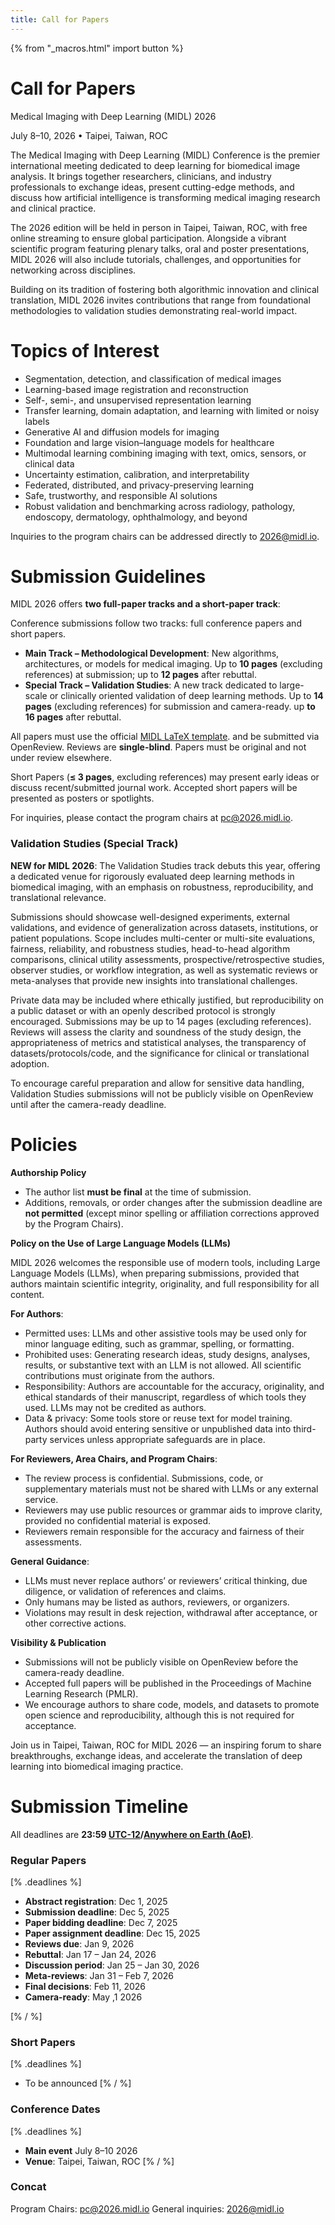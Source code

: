 ```yaml
---
title: Call for Papers
---
```


{% from "_macros.html" import button %}

# Call for Papers

Medical Imaging with Deep Learning (MIDL) 2026

July 8–10, 2026 • Taipei, Taiwan, ROC

The Medical Imaging with Deep Learning (MIDL) Conference is the premier international meeting dedicated to deep learning for biomedical image analysis. It brings together researchers, clinicians, and industry professionals to exchange ideas, present cutting-edge methods, and discuss how artificial intelligence is transforming medical imaging research and clinical practice.

The 2026 edition will be held in person in Taipei, Taiwan, ROC, with free online streaming to ensure global participation. Alongside a vibrant scientific program featuring plenary talks, oral and poster presentations, MIDL 2026 will also include tutorials, challenges, and opportunities for networking across disciplines.

Building on its tradition of fostering both algorithmic innovation and clinical translation, MIDL 2026 invites contributions that range from foundational methodologies to validation studies demonstrating real-world impact.

# Topics of Interest
- Segmentation, detection, and classification of medical images
- Learning-based image registration and reconstruction
- Self-, semi-, and unsupervised representation learning
- Transfer learning, domain adaptation, and learning with limited or noisy labels
- Generative AI and diffusion models for imaging
- Foundation and large vision–language models for healthcare
- Multimodal learning combining imaging with text, omics, sensors, or clinical data
- Uncertainty estimation, calibration, and interpretability
- Federated, distributed, and privacy-preserving learning
- Safe, trustworthy, and responsible AI solutions
- Robust validation and benchmarking across radiology, pathology, endoscopy, dermatology, ophthalmology, and beyond

Inquiries to the program chairs can be addressed directly to [2026@midl.io](mailto:2026@midl.io).

# Submission Guidelines

MIDL 2026 offers **two full-paper tracks and a short-paper track**:

Conference submissions follow two tracks: full conference papers and short papers.

- **Main Track – Methodological Development**: New algorithms, architectures, or models for medical imaging. Up to **10 pages** (excluding references) at submission; up to **12 pages** after rebuttal.
- **Special Track – Validation Studies**: A new track dedicated to large-scale or clinically oriented validation of deep learning methods. Up to **14 pages** (excluding references) for submission and camera-ready. up **to 16 pages** after rebuttal.

All papers must use the official [MIDL LaTeX template](https://github.com/MIDL-Conference/MIDLLatexTemplate). and be submitted via OpenReview. Reviews are **single-blind**. Papers must be original and not under review elsewhere.

Short Papers (**≤ 3 pages**, excluding references) may present early ideas or discuss recent/submitted journal work. Accepted short papers will be presented as posters or spotlights.

For inquiries, please contact the program chairs at [pc@2026.midl.io](mailto:pc@2026.midl.io).


### Validation Studies (Special Track)

**NEW for MIDL 2026**: The Validation Studies track debuts this year, offering a dedicated venue for rigorously evaluated deep learning methods in biomedical imaging, with an emphasis on robustness, reproducibility, and translational relevance.

Submissions should showcase well-designed experiments, external validations, and evidence of generalization across datasets, institutions, or patient populations.
Scope includes multi-center or multi-site evaluations, fairness, reliability, and robustness studies, head-to-head algorithm comparisons, clinical utility assessments, prospective/retrospective studies, observer studies, or workflow integration, as well as systematic reviews or meta-analyses that provide new insights into translational challenges.

Private data may be included where ethically justified, but reproducibility on a public dataset or with an openly described protocol is strongly encouraged.
Submissions may be up to 14 pages (excluding references). Reviews will assess the clarity and soundness of the study design, the appropriateness of metrics and statistical analyses, the transparency of datasets/protocols/code, and the significance for clinical or translational adoption.

To encourage careful preparation and allow for sensitive data handling, Validation Studies submissions will not be publicly visible on OpenReview until after the camera-ready deadline.

# Policies

**Authorship Policy**

- The author list **must be final** at the time of submission.
- Additions, removals, or order changes after the submission deadline are **not permitted** (except minor spelling or affiliation corrections approved by the Program Chairs).

**Policy on the Use of Large Language Models (LLMs)**

MIDL 2026 welcomes the responsible use of modern tools, including Large Language Models (LLMs), when preparing submissions, provided that authors maintain scientific integrity, originality, and full responsibility for all content.


**For Authors**:

- Permitted uses: LLMs and other assistive tools may be used only for minor language editing, such as grammar, spelling, or formatting.
- Prohibited uses: Generating research ideas, study designs, analyses, results, or substantive text with an LLM is not allowed. All scientific contributions must originate from the authors.
- Responsibility: Authors are accountable for the accuracy, originality, and ethical standards of their manuscript, regardless of which tools they used. LLMs may not be credited as authors.
- Data & privacy: Some tools store or reuse text for model training. Authors should avoid entering sensitive or unpublished data into third-party services unless appropriate safeguards are in place.

**For Reviewers, Area Chairs, and Program Chairs**:

- The review process is confidential. Submissions, code, or supplementary materials must not be shared with LLMs or any external service.
- Reviewers may use public resources or grammar aids to improve clarity, provided no confidential material is exposed.
- Reviewers remain responsible for the accuracy and fairness of their assessments.

**General Guidance**:

- LLMs must never replace authors’ or reviewers’ critical thinking, due diligence, or validation of references and claims.
- Only humans may be listed as authors, reviewers, or organizers.
- Violations may result in desk rejection, withdrawal after acceptance, or other corrective actions.

**Visibility & Publication**

- Submissions will not be publicly visible on OpenReview before the camera-ready deadline.
- Accepted full papers will be published in the Proceedings of Machine Learning Research (PMLR). 
- We encourage authors to share code, models, and datasets to promote open science and reproducibility, although this is not required for acceptance.
  
Join us in Taipei, Taiwan, ROC for MIDL 2026 — an inspiring forum to share breakthroughs, exchange ideas, and accelerate the translation of deep learning into biomedical imaging practice.

  
# Submission Timeline

All deadlines are **23:59 [UTC-12](https://www.timeanddate.com/time/zones/aoe)/[Anywhere on Earth (AoE)](https://en.wikipedia.org/wiki/Anywhere_on_Earth)**.

<!-- **Note that visa invitation letters will be available upon request for registered attendees. If you require a visa invitation letter, please contact the organizers at [2025@midl.io](mailto:2025@midl.io) after completing your registration.**

**To process your request, please provide:**
- *Your full legal name (as it appears on your passport)*
- *Your home country address*
- *Your paper ID and title if you submitted a paper to MIDL 2025* -->


<!-- While the title and abstract can still be changed after the registration deadline (until the submission deadline), they will be used to assign the papers to the reviewers. The authors are therefore asked to give meaningful names and abstracts. -->

### Regular Papers
[% .deadlines %]
* **Abstract registration**: Dec 1, 2025
* **Submission deadline**: Dec 5, 2025
* **Paper bidding deadline**: Dec 7, 2025
* **Paper assignment deadline**: Dec 15, 2025
* **Reviews due**: Jan 9, 2026
* **Rebuttal**: Jan 17 – Jan 24, 2026
* **Discussion period**: Jan 25 – Jan 30, 2026
* **Meta-reviews**: Jan 31 – Feb 7, 2026
* **Final decisions**: Feb 11, 2026
* **Camera-ready**: May ,1 2026
<!-- for stricking use <s. </s>-->
[% / %]
<!-- <p class="button">
  <a href="https://openreview.net/group?id=MIDL.io/2026/Conference" target="_blank">Full Paper OpenReview Platform</a>
</p> -->

### Short Papers
[% .deadlines %]
<!-- * **Short paper submission deadline** 11 April 2025
* **Final decisions** 1 May 2025
* **Camera-ready deadline** 1 June 2025 -->
* To be announced
[% / %]
<!-- <p class="button">
  <a href="https://openreview.net/group?id=MIDL.io/2026/Short_Papers" target="_blank">Short Paper OpenReview Platform</a>
</p> -->

### Conference Dates
[% .deadlines %]
* **Main event** July 8–10 2026
* **Venue**: Taipei, Taiwan, ROC
[% / %]

### Concat
Program Chairs: pc@2026.midl.io
General inquiries: 2026@midl.io
